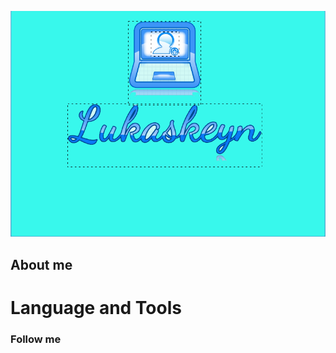 ![Header](https://github.com/Lukaskeyn/Lukaskeyn/blob/main/assets/logo2.png)

## About me

# Language and Tools

### Follow me 
